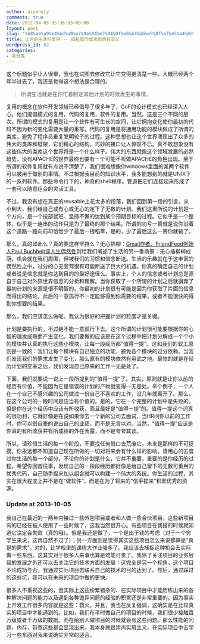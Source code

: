 ```yaml
---
author: aisensiy
comments: true
date: 2011-04-05 05:36:03+00:00
layout: post
slug: '%e8%ae%a9%e4%bd%a0%e7%9a%84%e7%94%9f%e6%b4%bb%e5%8f%af%e5%a4%8d%e7%94%a8'
title: 让你的生活可复用 -- 细粒度的成功也很有意义
wordpress_id: 62
categories:
- 未分类
---
```


这个标题似乎让人很晕，我也在试图去修改它让它变得更清楚一些。大概已经两个年半过去了，我还是觉得这个想法是合理的。

> 所谓生活就是在你忙着制定其他计划的时候发生的事情。

复用的概念在软件开发领域已经倡导了很多年了，GoF的设计模式也已经深入人心。他们提倡模式的复用，代码的复用，软件的复用。当然，这是三个不同的层次。所谓的模式的复用是让一个软件有可生长的空间，让它拥抱变化使你最初的代码不因为新的变化需要大量的重写。代码的复用是将通用功能的模块做成了所谓的类库，避免了程序员重复发明轮子的过程。这种思想也让这个世界涌现出了众多的伟大的类库和框架，它们精心的结构，巧妙的接口让人惊叹不已。真不敢想象没有这些伟大的类库这个世界将是一个什么样子。伟大的东西就像这个领域发展的必然趋势，没有APACHE的世界最终也要有一个可能不叫做APACHE的角色出现。至于所谓的软件复用就有点说不清楚了，我们很难想像你windows里面的某两个软件可以被用于做别的事情。不过根据我目前的知识水平，我多能想到的就是UNIX下的一系列软件。那些命令行下的，神奇的shell程序。管道把它们连接起来形成了一套可以随意组合的灵活工具。

不过，我没有想在真正的reusable上花太多的段落，我们回到第一段的引言。从小到大，我们给自己或有心或无心的定下了无数的计划。我们这里所说的计划是一个方向，是一个按部就班、坚持不懈的达到某个预期目标的过程。它似乎是一个整体，似乎是一连串的动作只是为了最终的那个结果。所谓的功亏一篑就是说你沿着这个道路一路向前却恰恰少了最后一根稻草，是的，少了最后这么一篑你就输了。

那么，真的如此么？真的要这样坚持么？无心插柳：[Gmail作者、FriendFeed创始人Paul Buchheit谈人生偶然性](https://www.36kr.com/serendipity-finds-you-paul-buchheit/)则给我们阐述了生活的另一番场景：无心插柳柳成荫，机会就在我们周围，但被我们的习惯和信念断送。生活的乐趣就在于这丰富的偶然性之中。过分的心无旁骛很有可能断送了巨大的机遇。你真的确定自己的计划或者说是信念就是你达到目的的最好途径么。事实上，个人的信念或者计划总是源自于自己对外界世界信息的分析和理解。当你获取了一个所谓的计划之后就摒弃了最初计划的来源是很不明智的。你最初的计划很有可能是因为你获取了片面的信息而得出的结论，此后的一意孤行不一定能够得到你需要的结果，或者不能很快的得到你想要的结果。

那么，我们应该怎么做呢。我认为很好的把握计划的粒度才是关键。

计划是要执行的，不过绝不能一意孤行下去。这个所谓的计划很可能要根据你的心智的越发成熟而产生变化。我们要做的应该是在这个过程中把计划分解成一个个小的模块并认真的执行这些小模块，让每一段经历都"值得一提"。这和我们的软工原则是一致的：我们让每个模块有自己独立的功能，避免各个模块的过分依赖。当我们发现我们的需求发生了变化，那么原有的模块依然有用武之地。最怕的就是在经历计划的变革之后，我们发现自己原来的工作一无是处了。

下面，我们就要说一说上一段所提到的"值得一提"了。其实，原则就是让你以前的经历有价值，不能因为它是错误的计划的产物就变得一无是处。举个例子，一个人在一个自己不感兴趣的公司做过一份自己不喜欢的工作，没几年就离开了。那么，在这个公司的一段时间是应当有价值的。是的，它在一个完整的计划中是失败的，但是你在这个经历中应该有所收获，而且最好是“值得一提”的。值得一提这个词真的很功利，它就好像是在说如果你去一个新的公司去面试，当HR问你以前的工作时，你可以很自豪的说出自己的业绩，而不是无言以对。当然，“值得一提”应该是你真的有所收获并有所成绩的外在表露，而不是夸夸其谈。

所以，请珍惜生活的每一个阶段，不要找任何借口去荒废它。未来是那样的不可捉摸，你永远都不知道自己现在所做的一切对将来会有什么样的影响。请用心的去度过你生活的每一个部分。不论你的计划是什么，它并不重要，重要的是你经历的过程。希望你回首往事，发现自己的一段段经历都好像是给自己留下的无数可重用的优秀代码，自己随手捏来加以组合就可以构建一个伟大的系统。你生活的过程，其实在很大程度上并不是在“做软件”，而是在为了将来的“信手捏来”积累优秀的资源。

### Update at 2013-10-05

我自己在最近的一两年内接过一些外包项目或者和人做一些合伙项目。这些新项目有的已经在被人使用了一些时候了，这我当然很开心。有些项目在我接的时候就知道它注定会失败（真的哦）。但是我还是做了，一个是出于钱的考虑（对于一个穷学生来说，这再自然不过了）；另一方面则是觉得其实这些项目怎么来说都算是"真是的需求"。对的，比学校里的课程大作业强多了。我应该去捕捉这种机会去实际做一些东西。这其实对于很多人来事也算是难能可贵了。我除了关注项目的业务层级的发展之外还可以去关注它的技术方面的发展：这完全是另一个视角。这个项目不论成功与否，我通过实际项目去联系自己的技术的目的达到了。然后，通过踩过的这些坑，我可以在未来的项目中做的更快。

很多人不重视这些的，但实际上这些纷繁错杂的、在实际项目中才能历练出来的各种解决问题的能力以及遇到各种诡异问题的经验的积累还是非常重要的。因为事实上开发工作很多内容就是这些：救火。并且，我也在反复强调，这确实是在比较真实的项目中才能遇到的。比如，我们在平时做自己的项目的时候，我们很少接触百万级或者千万级的数据。而在给别人做项目的时候就会有这些问题。那么性能的问题，内存，带宽这些都会显现出来。我本身就很崇尚实用主义，在实际项目中去学习一些东西对我来说确实非常的适合。
